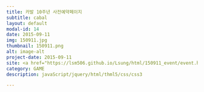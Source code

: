 ```yaml
---
title: 카발 10주년 사전예약페이지
subtitle: cabal
layout: default
modal-id: 14
date: 2015-09-11
img: 150911.jpg
thumbnail: 150911.png
alt: image-alt
project-date: 2015-09-11
site: <a href="https://lsm506.github.io/Lsung/html/150911_event/event.html" target="_blank">Go</a>
category: GAME
description: javaScript/jquery/html/thml5/css/css3

---
```

